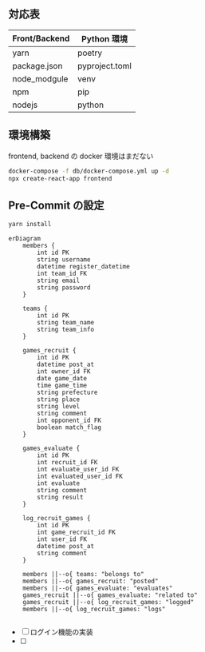 ## 対応表

| Front/Backend | Python 環境    |
| ------------- | -------------- |
| yarn          | poetry         |
| package.json  | pyproject.toml |
| node_modgule  | venv           |
| npm           | pip            |
| nodejs        | python         |

## 環境構築

frontend, backend の docker 環境はまだない

```bash
docker-compose -f db/docker-compose.yml up -d
npx create-react-app frontend
```

## Pre-Commit の設定

```bash
yarn install
```

```mermaid
erDiagram
    members {
        int id PK
        string username
        datetime register_datetime
        int team_id FK
        string email
        string password
    }

    teams {
        int id PK
        string team_name
        string team_info
    }

    games_recruit {
        int id PK
        datetime post_at
        int owner_id FK
        date game_date
        time game_time
        string prefecture
        string place
        string level
        string comment
        int opponent_id FK
        boolean match_flag
    }

    games_evaluate {
        int id PK
        int recruit_id FK
        int evaluate_user_id FK
        int evaluated_user_id FK
        int evaluate
        string comment
        string result
    }

    log_recruit_games {
        int id PK
        int game_recruit_id FK
        int user_id FK
        datetime post_at
        string comment
    }

    members ||--o{ teams: "belongs to"
    members ||--o{ games_recruit: "posted"
    members ||--o{ games_evaluate: "evaluates"
    games_recruit ||--o{ games_evaluate: "related to"
    games_recruit ||--o{ log_recruit_games: "logged"
    members ||--o{ log_recruit_games: "logs"


```

-   [ ] ログイン機能の実装
-   [ ]
